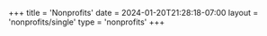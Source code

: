 
+++
title = 'Nonprofits'
date = 2024-01-20T21:28:18-07:00
layout = 'nonprofits/single'
type = 'nonprofits'
+++

